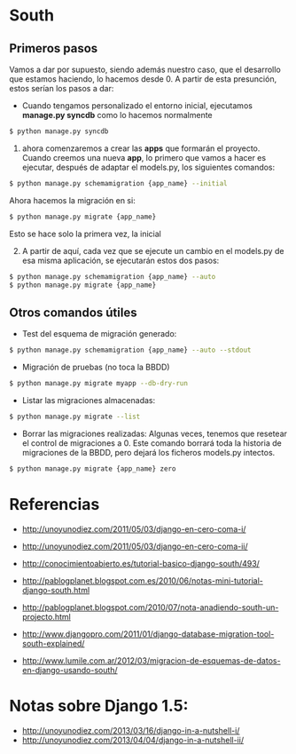 # South

## Primeros pasos
Vamos a dar por supuesto, siendo además nuestro caso, que el desarrollo que
estamos haciendo, lo hacemos desde 0. A partir de esta presunción, estos
serían los pasos a dar:

 * Cuando tengamos personalizado el entorno inicial, ejecutamos **manage.py syncdb** como lo hacemos normalmente

```sh
$ python manage.py syncdb
```


 1. ahora comenzaremos a crear las __apps__ que formarán el proyecto. Cuando creemos una nueva __app__, lo primero que vamos a hacer es ejecutar, después de adaptar el models.py, los siguientes comandos:
```sh
$ python manage.py schemamigration {app_name} --initial
```
Ahora hacemos la migración en si:
```sh
$ python manage.py migrate {app_name}
```
Esto se hace solo la primera vez, la inicial


 2. A partir de aquí, cada vez que se ejecute un cambio en el models.py de esa misma aplicación, se ejecutarán estos dos pasos:
```sh
$ python manage.py schemamigration {app_name} --auto
$ python manage.py migrate {app_name}
```

## Otros comandos útiles

 * Test del esquema de migración generado:
```sh
$ python manage.py schemamigration {app_name} --auto --stdout
```

 * Migración de pruebas (no toca la BBDD)
```sh
$ python manage.py migrate myapp --db-dry-run
```

 * Listar las migraciones almacenadas:
```sh
$ python manage.py migrate --list
```

 * Borrar las migraciones realizadas:
Algunas veces, tenemos que resetear el control de migraciones a 0. Este comando borrará toda la historia de migraciones de la BBDD, pero dejará los ficheros models.py intectos.
```sh
$ python manage.py migrate {app_name} zero
```

# Referencias
 * http://unoyunodiez.com/2011/05/03/django-en-cero-coma-i/
 * http://unoyunodiez.com/2011/05/03/django-en-cero-coma-ii/

 * http://conocimientoabierto.es/tutorial-basico-django-south/493/

 * http://pablogplanet.blogspot.com.es/2010/06/notas-mini-tutorial-django-south.html

 * http://pablogplanet.blogspot.com/2010/07/nota-anadiendo-south-un-projecto.html

 * http://www.djangopro.com/2011/01/django-database-migration-tool-south-explained/

 * http://www.lumile.com.ar/2012/03/migracion-de-esquemas-de-datos-en-django-usando-south/

# Notas sobre Django 1.5:
 * http://unoyunodiez.com/2013/03/16/django-in-a-nutshell-i/
 * http://unoyunodiez.com/2013/04/04/django-in-a-nutshell-ii/
